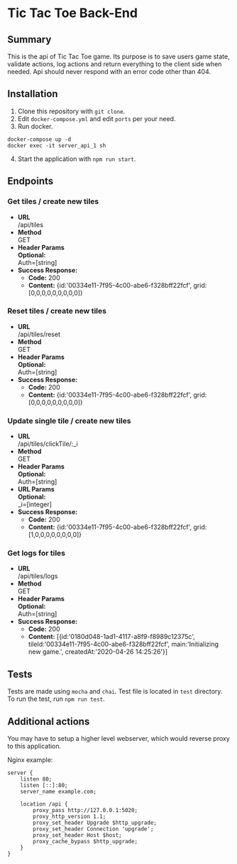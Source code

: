 # Tic Tac Toe Back-End

## Summary
This is the api of Tic Tac Toe game. Its purpose is to save users game state, validate actions, log actions and return everything to the client side when needed. Api should never respond with an error code other than 404.

## Installation
1. Clone this repository with `git clone`.
2. Edit `docker-compose.yml` and edit `ports` per your need.
3. Run docker.
```
docker-compose up -d
docker exec -it server_api_1 sh
```
4. Start the application with `npm run start`.

## Endpoints

### Get tiles / create new tiles

- **URL**  
  /api/tiles
- **Method**  
  GET
- **Header Params**  
  **Optional:**  
  Auth=[string]
- **Success Response:**  
    - **Code:** 200  
    - **Content:** {id:'00334e11-7f95-4c00-abe6-f328bff22fcf', grid:[0,0,0,0,0,0,0,0,0]}  
    
### Reset tiles / create new tiles

- **URL**  
  /api/tiles/reset
- **Method**  
  GET
- **Header Params**  
  **Optional:**  
  Auth=[string]
- **Success Response:**  
    - **Code:** 200  
    - **Content:** {id:'00334e11-7f95-4c00-abe6-f328bff22fcf', grid:[0,0,0,0,0,0,0,0,0]}  

### Update single tile / create new tiles

- **URL**  
  /api/tiles/clickTile/:_i
- **Method**  
  GET
- **Header Params**  
  **Optional:**  
  Auth=[string]
- **URL Params**  
  **Optional:**  
  _i=[integer]
- **Success Response:**  
    - **Code:** 200  
    - **Content:** {id:'00334e11-7f95-4c00-abe6-f328bff22fcf', grid:[1,0,0,0,0,0,0,0,0]}  


### Get logs for tiles

- **URL**  
  /api/tiles/logs
- **Method**  
  GET
- **Header Params**  
  **Optional:**  
  Auth=[string]
- **Success Response:**  
    - **Code:** 200  
    - **Content:** [{id:'0180d048-1ad1-4117-a8f9-f8989c12375c', tileId:'00334e11-7f95-4c00-abe6-f328bff22fcf', main:'Initializing new game.', createdAt:'2020-04-26 14:25:26'}]  

## Tests
Tests are made using `mocha` and `chai`. Test file is located in `test` directory. To run the test, run `npm run test`.

## Additional actions
You may have to setup a higher level webserver, which would reverse proxy to this application.

Nginx example:
```
server {
    listen 80;
    listen [::]:80;
    server_name example.com;

    location /api {
        proxy_pass http://127.0.0.1:5020;
        proxy_http_version 1.1;
        proxy_set_header Upgrade $http_upgrade;
        proxy_set_header Connection 'upgrade';
        proxy_set_header Host $host;
        proxy_cache_bypass $http_upgrade;
    }
}
```
